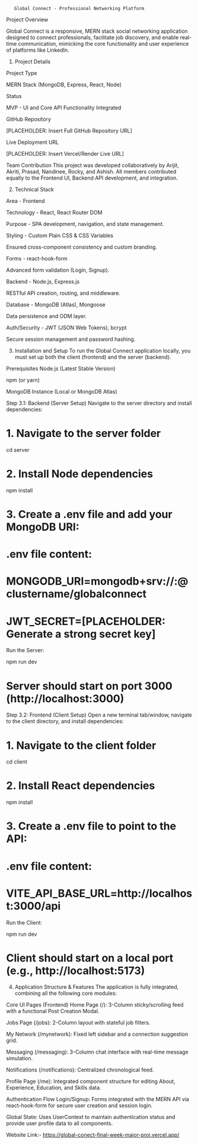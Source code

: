        Global Connect - Professional Networking Platform

Project Overview

Global Connect is a responsive, MERN stack social networking application designed to connect professionals, facilitate job discovery, and enable real-time communication, mimicking the core functionality and user experience of platforms like LinkedIn.

1. Project Details


Project Type

MERN Stack (MongoDB, Express, React, Node)

Status

MVP - UI and Core API Functionality Integrated

GitHub Repository

[PLACEHOLDER: Insert Full GitHub Repository URL]

Live Deployment URL

[PLACEHOLDER: Insert Vercel/Render Live URL]

Team Contribution
This project was developed collaboratively by Arijit, Akriti, Prasad, Nandinee, Rocky, and Ashish. All members contributed equally to the Frontend UI, Backend API development, and integration.

2. Technical Stack

Area - Frontend

Technology - React, React Router DOM

Purpose - SPA development, navigation, and state management.

Styling - Custom Plain CSS & CSS Variables

Ensured cross-component consistency and custom branding.

Forms - react-hook-form

Advanced form validation (Login, Signup).

Backend - Node.js, Express.js

RESTful API creation, routing, and middleware.

Database - MongoDB (Atlas), Mongoose

Data persistence and ODM layer.

Auth/Security - JWT (JSON Web Tokens), bcrypt

Secure session management and password hashing.

3. Installation and Setup
To run the Global Connect application locally, you must set up both the client (frontend) and the server (backend).

Prerequisites
Node.js (Latest Stable Version)

npm (or yarn)

MongoDB Instance (Local or MongoDB Atlas)

Step 3.1: Backend (Server Setup)
Navigate to the server directory and install dependencies:

# 1. Navigate to the server folder
cd server

# 2. Install Node dependencies
npm install

# 3. Create a .env file and add your MongoDB URI:
# .env file content:
# MONGODB_URI=mongodb+srv://<user>:<password>@clustername/globalconnect
# JWT_SECRET=[PLACEHOLDER: Generate a strong secret key]

Run the Server:

npm run dev
# Server should start on port 3000 (http://localhost:3000)

Step 3.2: Frontend (Client Setup)
Open a new terminal tab/window, navigate to the client directory, and install dependencies:

# 1. Navigate to the client folder
cd client

# 2. Install React dependencies
npm install

# 3. Create a .env file to point to the API:
# .env file content:
# VITE_API_BASE_URL=http://localhost:3000/api

Run the Client:

npm run dev
# Client should start on a local port (e.g., http://localhost:5173)

4. Application Structure & Features
The application is fully integrated, combining all the following core modules:

Core UI Pages (Frontend)
Home Page (/): 3-Column sticky/scrolling feed with a functional Post Creation Modal.

Jobs Page (/jobs): 2-Column layout with stateful job filters.

My Network (/mynetwork): Fixed left sidebar and a connection suggestion grid.

Messaging (/messaging): 3-Column chat interface with real-time message simulation.

Notifications (/notifications): Centralized chronological feed.

Profile Page (/me): Integrated component structure for editing About, Experience, Education, and Skills data.

Authentication Flow
Login/Signup: Forms integrated with the MERN API via react-hook-form for secure user creation and session login.

Global State: Uses UserContext to maintain authentication status and provide user profile data to all components.

Website Link:- https://global-conect-final-week-major-proj.vercel.app/